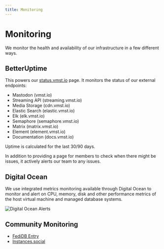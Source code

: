 ```yaml
---
title: Monitoring
---
```


# Monitoring

We monitor the health and availability of our infrastructure in a few different ways.

## BetterUptime

This powers our [status.vmst.io](https://status.vmst.io) page.
It monitors the status of our external endpoints:

- Mastodon (vmst.io)
- Streaming API (streaming.vmst.io)
- Media Storage (cdn.vmst.io)
- Elastic Search (elastic.vmst.io)
- Elk (elk.vmst.io)
- Semaphore (semaphore.vmst.io)
- Matrix (matrix.vmst.io)
- Element (element.vmst.io)
- Documentation (docs.vmst.io)

Uptime is calculated for the last 30/90 days.

In addition to providing a page for members to check when there might be issues, it actively alerts our team to any issues.

## Digital Ocean

We use integrated metrics monitoring available through Digital Ocean to monitor and alert on CPU, memory, disk and other performance metrics of the host virtual machine and managed database systems.

![Digital Ocean Alerts](https://cdn.vmst.io/docs/do-alert.png)

## Community Monitoring

- [FediDB Entry](https://fedidb.org/network/instance?domain=vmst.io)
- [Instances.social](https://instances.social/vmst.io)

